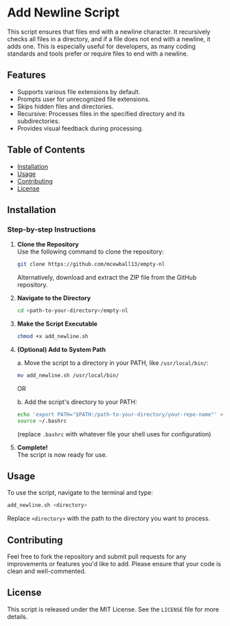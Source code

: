# Add Newline Script

This script ensures that files end with a newline character. It recursively checks all files in a directory, and if a file does not end with a newline, it adds one. This is especially useful for developers, as many coding standards and tools prefer or require files to end with a newline.

## Features

- Supports various file extensions by default.
- Prompts user for unrecognized file extensions.
- Skips hidden files and directories.
- Recursive: Processes files in the specified directory and its subdirectories.
- Provides visual feedback during processing.

## Table of Contents

- [Installation](#installation)
- [Usage](#usage)
- [Contributing](#contributing)
- [License](#license)

## Installation

### Step-by-step Instructions

1. **Clone the Repository**  
   Use the following command to clone the repository:

   ```bash
   git clone https://github.com/mcewball13/empty-nl
   ```

   Alternatively, download and extract the ZIP file from the GitHub repository.

2. **Navigate to the Directory**

   ```bash
   cd <path-to-your-directory>/empty-nl
   ```

3. **Make the Script Executable**  

   ```bash
   chmod +x add_newline.sh
   ```

4. **(Optional) Add to System Path**  

   a. Move the script to a directory in your PATH, like `/usr/local/bin/`:

   ```bash
   mv add_newline.sh /usr/local/bin/
   ```

   OR

   b. Add the script's directory to your PATH:

   ```bash
   echo 'export PATH="$PATH:/path-to-your-directory/your-repo-name"' >> ~/.bashrc
   source ~/.bashrc
   ```

   (replace `.bashrc` with whatever file your shell uses for configuration)

5. **Complete!**  
   The script is now ready for use.

## Usage

To use the script, navigate to the terminal and type:

```bash
add_newline.sh <directory>
```

Replace `<directory>` with the path to the directory you want to process.

## Contributing

Feel free to fork the repository and submit pull requests for any improvements or features you'd like to add. Please ensure that your code is clean and well-commented.

## License

This script is released under the MIT License. See the `LICENSE` file for more details.
